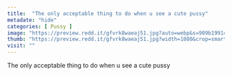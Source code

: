 ```yaml
---
title:  "The only acceptable thing to do when u see a cute pussy"
metadate: "hide"
categories: [ Pussy ]
image: "https://preview.redd.it/gfvrk8waeaj51.jpg?auto=webp&s=909b19914d852ced38ac7804e99bdff6d4a0f241"
thumb: "https://preview.redd.it/gfvrk8waeaj51.jpg?width=1080&crop=smart&auto=webp&s=026c7ded2ee478c2fe21ebfe6ed8a26cfd31143a"
visit: ""
---
```

The only acceptable thing to do when u see a cute pussy
